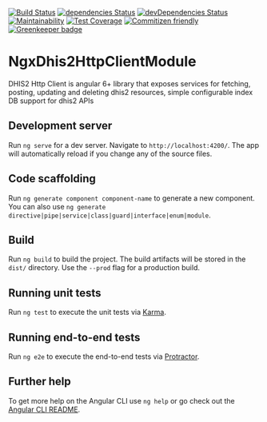 [![Build Status](https://travis-ci.org/hisptz/ngx-dhis2-http-client.svg?branch=master)](https://travis-ci.org/hisptz/ngx-dhis2-http-client)
[![dependencies Status](https://david-dm.org/hisptz/ngx-dhis2-http-client/status.svg)](https://david-dm.org/hisptz/ngx-dhis2-http-client)
[![devDependencies Status](https://david-dm.org/hisptz/ngx-dhis2-http-client/dev-status.svg)](https://david-dm.org/hisptz/ngx-dhis2-http-client?type=dev)
[![Maintainability](https://api.codeclimate.com/v1/badges/d210db085cf3a690d705/maintainability)](https://codeclimate.com/github/hisptz/ngx-dhis2-http-client/maintainability)
[![Test Coverage](https://api.codeclimate.com/v1/badges/d210db085cf3a690d705/test_coverage)](https://codeclimate.com/github/hisptz/ngx-dhis2-http-client/test_coverage)
[![Commitizen friendly](https://img.shields.io/badge/commitizen-friendly-brightgreen.svg)](http://commitizen.github.io/cz-cli/) [![Greenkeeper badge](https://badges.greenkeeper.io/hisptz/ngx-dhis2-http-client.svg)](https://greenkeeper.io/)

# NgxDhis2HttpClientModule

DHIS2 Http Client is angular 6+ library that exposes services for fetching, posting, updating and deleting dhis2 resources, simple configurable index DB support for dhis2 APIs

## Development server

Run `ng serve` for a dev server. Navigate to `http://localhost:4200/`. The app will automatically reload if you change any of the source files.

## Code scaffolding

Run `ng generate component component-name` to generate a new component. You can also use `ng generate directive|pipe|service|class|guard|interface|enum|module`.

## Build

Run `ng build` to build the project. The build artifacts will be stored in the `dist/` directory. Use the `--prod` flag for a production build.

## Running unit tests

Run `ng test` to execute the unit tests via [Karma](https://karma-runner.github.io).

## Running end-to-end tests

Run `ng e2e` to execute the end-to-end tests via [Protractor](http://www.protractortest.org/).

## Further help

To get more help on the Angular CLI use `ng help` or go check out the [Angular CLI README](https://github.com/angular/angular-cli/blob/master/README.md).
